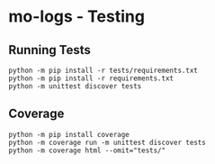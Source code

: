 # mo-logs - Testing


## Running Tests

```
python -m pip install -r tests/requirements.txt
python -m pip install -r requirements.txt
python -m unittest discover tests
```


## Coverage

```
python -m pip install coverage
python -m coverage run -m unittest discover tests
python -m coverage html --omit="tests/"
```